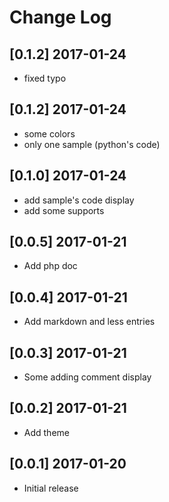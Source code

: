 # Change Log

## [0.1.2] 2017-01-24
- fixed typo

## [0.1.2] 2017-01-24
- some colors
- only one sample (python's code)

## [0.1.0] 2017-01-24
- add sample's code display
- add some supports

## [0.0.5] 2017-01-21
- Add php doc

## [0.0.4] 2017-01-21
- Add markdown and less entries

## [0.0.3] 2017-01-21
- Some adding comment display

## [0.0.2] 2017-01-21
- Add theme

## [0.0.1] 2017-01-20
- Initial release
